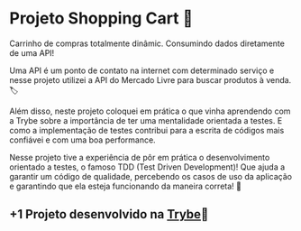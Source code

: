 # Projeto Shopping Cart 🛒

Carrinho de compras totalmente dinâmic. Consumindo dados diretamente de uma API!

Uma API é um ponto de contato na internet com determinado serviço e nesse projeto utilizei a API do Mercado Livre para buscar produtos à venda. 🏷

Além disso, neste projeto coloquei em prática o que vinha aprendendo com a Trybe sobre a importância de ter uma mentalidade orientada a testes. E como a implementação de testes contribui para a escrita de códigos mais confiávei e com uma boa performance.

Nesse projeto tive a experiência de pôr em prática o desenvolvimento orientado a testes, o famoso TDD (Test Driven Development)! Que ajuda a garantir um código de qualidade, percebendo os casos de uso da aplicação e garantindo que ela esteja funcionando da maneira correta! 🚀

## +1 Projeto desenvolvido na [Trybe](https://www.betrybe.com/)💚

